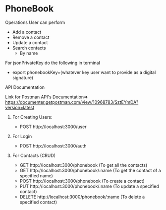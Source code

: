 # PhoneBook
Operations User can perform  
  - Add a contact 
  - Remove a contact 
  - Update a contact 
  - Search contacts 
    - By name

For jsonPrivateKey do the following in terminal
  - export phonebookKey=(whatever key user want to provide as a digital signature)

API Documentation

  Link for Postman API's Documentation=> https://documenter.getpostman.com/view/10968783/SztEYmDA?version=latest
  
  1. For Creating Users:
     - POST http://localhost:3000/user
     
  2. For Login
     - POST http://localhost:3000/auth
     
  3. For Contacts (CRUD)
     - GET    http://localhost:3000/phonebook       (To get all the contacts)
     - GET    http://localhost:3000/phonebook/:name (To get the contact of a specified name)
     - POST   http://localhost:3000/phonebook       (To create a contact)
     - PUT    http://localhost:3000/phonebook/:name (To update a specified contact)
     - DELETE http://localhost:3000/phonebook/:name (To delete a specified contact)
     
  
